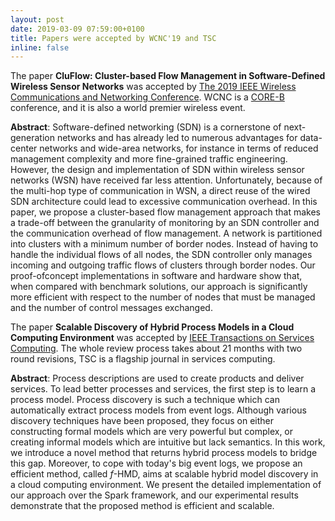 ```yaml
---
layout: post
date: 2019-03-09 07:59:00+0100
title: Papers were accepted by WCNC'19 and TSC
inline: false
---
```


The paper **CluFlow: Cluster-based Flow Management in Software-Defined Wireless Sensor Networks** was accepted by [The 2019 IEEE Wireless Communications and Networking Conference](https://wcnc2019.ieee-wcnc.org/). WCNC is a [CORE-B](https://portal.core.edu.au/conf-ranks/?search=WCNC&by=all&source=CORE2018&sort=atitle&page=1) conference, and it is also a world premier wireless event.

**Abstract**: Software-defined networking (SDN) is a cornerstone
of next-generation networks and has already led to numerous
advantages for data-center networks and wide-area networks,
for instance in terms of reduced management complexity and
more fine-grained traffic engineering. However, the design and
implementation of SDN within wireless sensor networks (WSN)
have received far less attention. Unfortunately, because of the
multi-hop type of communication in WSN, a direct reuse of
the wired SDN architecture could lead to excessive communication overhead. In this paper, we propose a cluster-based
flow management approach that makes a trade-off between
the granularity of monitoring by an SDN controller and the
communication overhead of flow management. A network is
partitioned into clusters with a minimum number of border
nodes. Instead of having to handle the individual flows of all
nodes, the SDN controller only manages incoming and outgoing
traffic flows of clusters through border nodes. Our proof-ofconcept implementations in software and hardware show that,
when compared with benchmark solutions, our approach is
significantly more efficient with respect to the number of nodes
that must be managed and the number of control messages
exchanged.

The paper **Scalable Discovery of Hybrid Process Models in a Cloud Computing Environment** was accepted by  [IEEE Transactions on Services Computing](https://www.computer.org/csdl/journal/sc). The whole review process takes about 21 months with two round revisions, TSC is a flagship journal in services computing.

**Abstract**: Process descriptions are used to create products and deliver services. To lead better processes and services, the first step is to learn a process model. Process discovery is such a technique which can automatically extract process models from event logs. Although various discovery techniques have been proposed, they focus on either constructing formal models which are very powerful but complex, or creating informal models which are intuitive but lack semantics. In this work, we introduce a novel method that returns hybrid process models to bridge this gap. Moreover, to cope with today's big event logs, we propose an efficient method, called *f*-HMD, aims at scalable hybrid model discovery in a cloud computing environment. We present the detailed implementation of our approach over the Spark framework, and our experimental results demonstrate that the proposed method is efficient and scalable.
